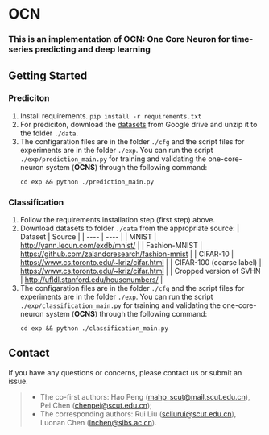 # OCN
### This is an implementation of OCN: One Core Neuron for time-series predicting and deep learning

## Getting Started
### Prediciton
1. Install requirements. `pip install -r requirements.txt`
2. For prediciton, download the [datasets](https://drive.google.com/file/d/1GhkRjq-p7EVM9y6JSHyG2DJ73JgJ0E7t/view?usp=drive_link) from Google drive and unzip it to the folder `./data`. 
3. The configaration files are in the folder `./cfg` and the script files for experiments are in the folder `./exp`. You can run the script `./exp/prediction_main.py` for training and validating the one-core-neuron system (**OCNS**) through the following command:
    ```
    cd exp && python ./prediction_main.py
    ```
### Classification
1. Follow the requirements installation step (first step) above.
2. Download datasets to folder `./data` from the appropriate source:
    |  Dataset   | Source  |
    |  ----  | ----  |
    | MNIST  | http://yann.lecun.com/exdb/mnist/ |
    | Fashion-MNIST | https://github.com/zalandoresearch/fashion-mnist |
    | CIFAR-10 | https://www.cs.toronto.edu/~kriz/cifar.html |
    | CIFAR-100 (coarse label) | https://www.cs.toronto.edu/~kriz/cifar.html |
    | Cropped version of SVHN | http://ufldl.stanford.edu/housenumbers/ |
3. The configaration files are in the folder `./cfg` and the script files for experiments are in the folder `./exp`. You can run the script `./exp/classification_main.py` for training and validating the one-core-neuron system (**OCNS**) through the following command:
    ```
    cd exp && python ./classification_main.py
    ```

## Contact
If you have any questions or concerns, please contact us or submit an issue.
> - The co-first authors: Hao Peng (mahp_scut@mail.scut.edu.cn), Pei Chen (chenpei@scut.edu.cn);
> - The corresponding authors: Rui Liu (scliurui@scut.edu.cn), Luonan Chen (lnchen@sibs.ac.cn).
